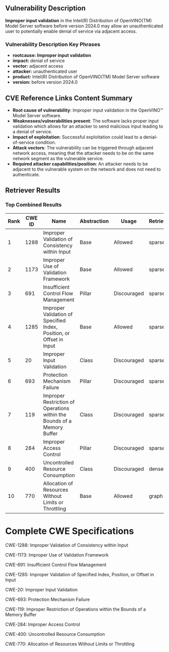 ## Vulnerability Description
**Improper input validation** in the Intel(R) Distribution of OpenVINO(TM) Model Server software before version 2024.0 may allow an unauthenticated user to potentially enable denial of service via adjacent access.

### Vulnerability Description Key Phrases
- **rootcause:** **Improper input validation**
- **impact:** denial of service
- **vector:** adjacent access
- **attacker:** unauthenticated user
- **product:** Intel(R) Distribution of OpenVINO(TM) Model Server software
- **version:** before version 2024.0

## CVE Reference Links Content Summary
- **Root cause of vulnerability**: Improper input validation in the OpenVINO™ Model Server software.
- **Weaknesses/vulnerabilities present**:  The software lacks proper input validation which allows for an attacker to send malicious input leading to a denial of service.
- **Impact of exploitation**: Successful exploitation could lead to a denial-of-service condition.
- **Attack vectors**: The vulnerability can be triggered through adjacent network access, meaning that the attacker needs to be on the same network segment as the vulnerable service.
- **Required attacker capabilities/position**: An attacker needs to be adjacent to the vulnerable system on the network and does not need to authenticate.

## Retriever Results

### Top Combined Results

| Rank | CWE ID | Name | Abstraction | Usage  | Retrievers | Individual Scores |
|------|--------|------|-------------|-------|------------|-------------------|
| 1 | 1288 | Improper Validation of Consistency within Input | Base | Allowed | sparse | 0.242 |
| 2 | 1173 | Improper Use of Validation Framework | Base | Allowed | sparse | 0.235 |
| 3 | 691 | Insufficient Control Flow Management | Pillar | Discouraged | sparse | 0.213 |
| 4 | 1285 | Improper Validation of Specified Index, Position, or Offset in Input | Base | Allowed | sparse | 0.212 |
| 5 | 20 | Improper Input Validation | Class | Discouraged | sparse | 0.208 |
| 6 | 693 | Protection Mechanism Failure | Pillar | Discouraged | sparse | 0.204 |
| 7 | 119 | Improper Restriction of Operations within the Bounds of a Memory Buffer | Class | Discouraged | sparse | 0.196 |
| 8 | 284 | Improper Access Control | Pillar | Discouraged | sparse | 0.191 |
| 9 | 400 | Uncontrolled Resource Consumption | Class | Discouraged | dense | 0.576 |
| 10 | 770 | Allocation of Resources Without Limits or Throttling | Base | Allowed | graph | 0.003 |



# Complete CWE Specifications

CWE-1288: Improper Validation of Consistency within Input

CWE-1173: Improper Use of Validation Framework

CWE-691: Insufficient Control Flow Management

CWE-1285: Improper Validation of Specified Index, Position, or Offset in Input

CWE-20: Improper Input Validation

CWE-693: Protection Mechanism Failure

CWE-119: Improper Restriction of Operations within the Bounds of a Memory Buffer

CWE-284: Improper Access Control

CWE-400: Uncontrolled Resource Consumption

CWE-770: Allocation of Resources Without Limits or Throttling